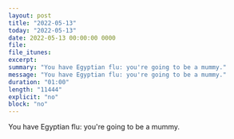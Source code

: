 ```yaml
---
layout: post
title: "2022-05-13"
today: "2022-05-13"
date: 2022-05-13 00:00:00 0000
file:
file_itunes:
excerpt:
summary: "You have Egyptian flu: you're going to be a mummy."
message: "You have Egyptian flu: you're going to be a mummy."
duration: "01:00"
length: "11444"
explicit: "no"
block: "no"
---
```

You have Egyptian flu: you're going to be a mummy.

